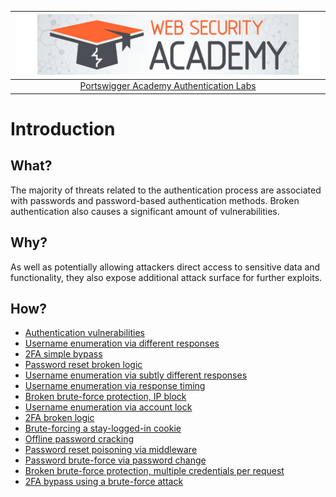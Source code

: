 | [![Portswigger Authentication Labs](../../_static/images/pal.png)](https://portswigger.net/web-security/all-labs#authentication) |
|:--:|
| [Portswigger Academy Authentication Labs](https://portswigger.net/web-security/all-labs#authentication) |

# Introduction

## What?

The majority of threats related to the authentication process are associated with passwords and password-based authentication methods. Broken authentication also causes a significant amount of vulnerabilities.

## Why?

As well as potentially allowing attackers direct access to sensitive data and functionality, they also expose additional attack surface for further exploits. 

## How?

* [Authentication vulnerabilities](../techniques/auth.md)
* [Username enumeration via different responses](1.md)
* [2FA simple bypass](2.md)
* [Password reset broken logic](3.md)
* [Username enumeration via subtly different responses](4.md)
* [Username enumeration via response timing](5.md)
* [Broken brute-force protection, IP block](6.md)
* [Username enumeration via account lock](7.md)
* [2FA broken logic](8.md)
* [Brute-forcing a stay-logged-in cookie](9.md)
* [Offline password cracking](10.md)
* [Password reset poisoning via middleware](11.md)
* [Password brute-force via password change](12.md)
* [Broken brute-force protection, multiple credentials per request](13.md)
* [2FA bypass using a brute-force attack](14.md)


